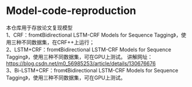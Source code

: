 # Model-code-reproduction
本仓库用于存放论文复现模型    
1、CRF：from《Bidirectional LSTM-CRF Models for Sequence Tagging》，使用三种不同数据集，在CRF++上运行；    
2、LSTM+CRF：from《Bidirectional LSTM-CRF Models for Sequence Tagging》，使用三种不同数据集，可在GPU上测试。
    讲解网址：https://blog.csdn.net/m0_56985253/article/details/130676676     
3、Bi-LSTM+CRF：from《Bidirectional LSTM-CRF Models for Sequence Tagging》，使用三种不同数据集，可在GPU上测试。
    
